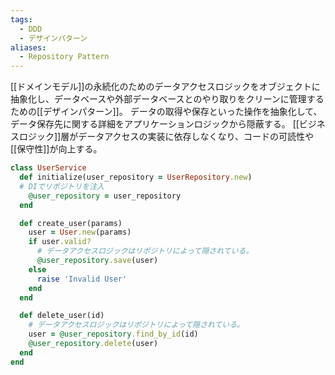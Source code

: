 ```yaml
---
tags:
  - DDD
  - デザインパターン
aliases:
  - Repository Pattern
---
```

[[ドメインモデル]]の永続化のためのデータアクセスロジックをオブジェクトに抽象化し、データベースや外部データベースとのやり取りをクリーンに管理するための[[デザインパターン]]。
データの取得や保存といった操作を抽象化して、データ保存先に関する詳細をアプリケーションロジックから隠蔽する。
[[ビジネスロジック]]層がデータアクセスの実装に依存しなくなり、コードの可読性や[[保守性]]が向上する。
```ruby
class UserService
  def initialize(user_repository = UserRepository.new)
  # DIでリポジトリを注入
    @user_repository = user_repository
  end

  def create_user(params)
    user = User.new(params)
    if user.valid?
	  # データアクセスロジックはリポジトリによって隠されている。
      @user_repository.save(user)
    else
      raise 'Invalid User'
    end
  end

  def delete_user(id)
    # データアクセスロジックはリポジトリによって隠されている。
    user = @user_repository.find_by_id(id)
    @user_repository.delete(user)
  end
end

```